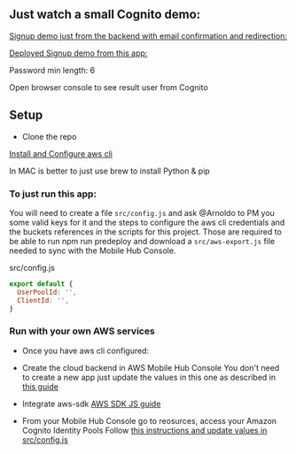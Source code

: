 ## Just watch a small Cognito demo:
[Signup demo just from the backend with email confirmation and redirection:](
https://xteamintegrationtesting.auth.us-east-1.amazoncognito.com/signup?response_type=token&client_id=4flhu2hgtmm513v1haiab76bvn&redirect_uri=https://www.beachbodyondemand.com/)

[Deployed Signup demo from this app:](http://xteamintegrationtest-hosting-mobilehub-1813410687.s3-website-us-east-1.amazonaws.com/)

Password min length: 6

Open browser console to see result user from Cognito

## Setup
- Clone the repo

[Install and Configure aws cli](https://docs.aws.amazon.com/cli/latest/userguide/installing.html)

In MAC is better to just use brew to install Python & pip

### To just run this app:
You will need to create a file `src/config.js` and ask @Arnoldo to PM you some valid keys for it and the steps to configure the aws cli credentials and the buckets references in the scripts for this project. Those are required to be able to run npm run predeploy and download a `src/aws-export.js` file needed to sync with the Mobile Hub Console.

src/config.js
```js
export default {
  UserPoolId: '',
  ClientId: '',
}
```

### Run with your own AWS services

- Once you have aws cli configured:

-  Create the cloud backend in AWS Mobile Hub Console
You don't need to create a new app just update the values in this one as described in [this guide](https://aws.amazon.com/blogs/mobile/deploy-a-react-app-to-s3-and-cloudfront-with-aws-mobile-hub/)

- Integrate aws-sdk
[AWS SDK JS guide](https://aws.amazon.com/blogs/mobile/integrate-the-aws-sdk-for-javascript-into-a-react-app/)

- From your Mobile Hub Console go to reosurces, access your Amazon Cognito Identity Pools 
Follow [this instructions and update values in src/config.js](https://docs.aws.amazon.com/cognito/latest/developerguide/cognito-user-pool-as-user-directory.html)
